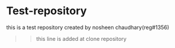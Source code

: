Test-repository
===============

this is a test repository created by nosheen chaudhary(reg#1356)

>>this line is added at clone repository